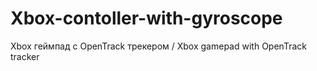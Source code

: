 # Xbox-contoller-with-gyroscope
Xbox геймпад с OpenTrack трекером / Xbox gamepad with OpenTrack tracker
